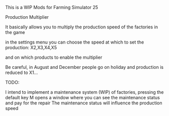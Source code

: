 This is a WIP
Mods for Farming Simulator 25

Production Multiplier

It basically allows you to multiply the production speed of the factories in the game

in the settings menu you can choose the speed at which to set the production:
X2,X3,X4,X5

and on which products to enable the multiplier

Be careful, in August and December people go on holiday and production is reduced to X1...


TODO:

I intend to implement a maintenance system (WIP) of factories, pressing the default key M opens a window where you can see the maintenance status and pay for the repair
The maintenance status will influence the production speed 
